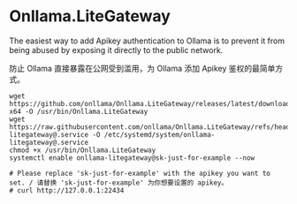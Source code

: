 # Onllama.LiteGateway 
The easiest way to add Apikey authentication to Ollama is to prevent it from being abused by exposing it directly to the public network. 

防止 Ollama 直接暴露在公网受到滥用，为 Ollama 添加 Apikey 鉴权的最简单方式。 

```
wget https://github.com/onllama/Onllama.LiteGateway/releases/latest/download/Onllama.LiteGateway.linux-x64 -O /usr/bin/Onllama.LiteGateway
wget https://raw.githubusercontent.com/onllama/Onllama.LiteGateway/refs/heads/main/onllama-litegateway@.service -O /etc/systemd/system/onllama-litegateway@.service
chmod +x /usr/bin/Onllama.LiteGateway 
systemctl enable onllama-litegateway@sk-just-for-example --now

# Please replace 'sk-just-for-example' with the apikey you want to set. / 请替换 'sk-just-for-example' 为你想要设置的 apikey。
# curl http://127.0.0.1:22434
```
